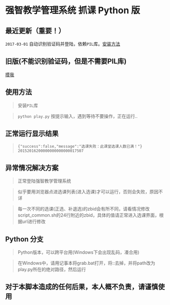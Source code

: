 # 强智教学管理系统 抓课 Python 版

## 最近更新（重要！）

`2017-03-01` 自动识别验证码并登陆，依赖`PIL`库。[安装方法](http://www.liaoxuefeng.com/wiki/001374738125095c955c1e6d8bb493182103fac9270762a000/00140767171357714f87a053a824ffd811d98a83b58ec13000)

## 旧版(不能识别验证码，但是不需要PIL库)

[摸我](https://github.com/TyrusChin/gdufs_grab_script/tree/python_without_pil)

## 使用方法

> 安装`PIL`库

> `python play.py` 按提示输入，遇到等待不要操作，正在运行..

## 正常运行显示结果

> `{"success":false,"message":"选课失败：此课堂选课人数已满！"}
20152016200000000000000017507`

## 异常情况解决方案

> 正常登陆强智教学管理系统

> 似乎要用浏览器点进选课列表(进入选课)才可以运行，否则会失败，原因不详

> 每一次不同的选课(正选、补退选)的zbid会有所不同，请看情况修改script_common.sh的24行附近的zbid，具体的值请正常进入选课界面，根据url进行修改

## Python 分支

> Python版本，可以跨平台用(Windows下会出现乱码，凑合用)

> 在Windows中，请用记事本将grab.bat打开，将::去掉，并将path改为play.py所在的绝对路径，然后运行

## 对于本脚本造成的任何后果，本人概不负责，请谨慎使用
